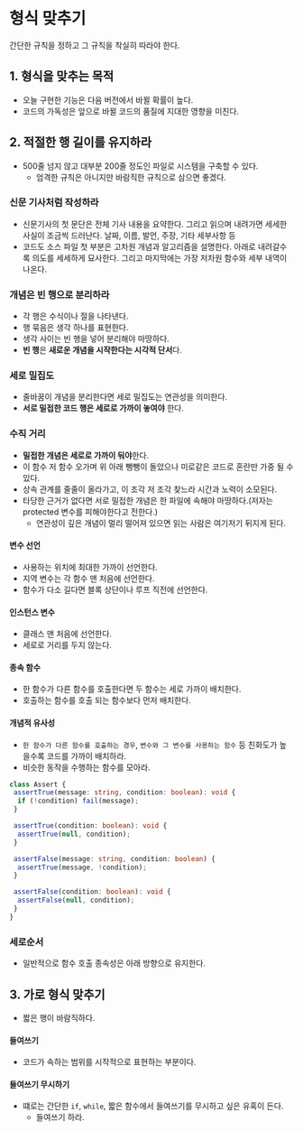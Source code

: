 # 형식 맞추기
간단한 규칙을 정하고 그 규칙을 착실히 따라야 한다.

## 1. 형식을 맞추는 목적
- 오늘 구현한 기능은 다음 버전에서 바뀔 확률이 높다.
- 코드의 가독성은 앞으로 바뀔 코드의 품질에 지대한 영향을 미친다.

## 2. 적절한 행 길이를 유지하라
- 500줄 넘지 않고 대부분 200줄 정도인 파일로 시스템을 구축할 수 있다.
    - 엄격한 규칙은 아니지만 바람직한 규칙으로 삼으면 좋겠다.

### 신문 기사처럼 작성하라
- 신문기사의 첫 문단은 전체 기사 내용을 요약한다. 그리고 읽으며 내려가면 세세한 사실이 조금씩 드러난다. 날짜, 이름, 발언, 주장, 기타 세부사항 등
- 코드도 소스 파일 첫 부분은 고차원 개념과 알고리즘을 설명한다. 아래로 내려갈수록 의도를 세세하게 묘사한다. 그리고 마지막에는 가장 저차원 함수와 세부 내역이 나온다.

### 개념은 빈 행으로 분리하라
- 각 행은 수식이나 절을 나타낸다.
- 행 묶음은 생각 하나를 표현한다.
- 생각 사이는 빈 행을 넣어 분리해야 마땅하다.
- **빈 행**은 **새로운 개념을 시작한다는 시각적 단서**다.

### 세로 밀집도
- 줄바꿈이 개념을 분리한다면 세로 밀집도는 연관성을 의미한다.
- **서로 밀접한 코드 행은 세로로 가까이 놓여야** 한다.

### 수직 거리
- **밀접한 개념은 세로로 가까이 둬야**한다.
- 이 함수 저 함수 오가며 위 아래 뺑뺑이 돌았으나 미로같은 코드로 혼란만 가중 될 수 있다.
- 상속 관계를 줄줄이 올라가고, 이 조각 저 조각 찾느라 시간과 노력이 소모된다.
- 타당한 근거가 없다면 서로 밀접한 개념은 한 파일에 속해야 마땅하다.(저자는 protected 변수를 피해야한다고 전한다.)
    - 연관성이 깊은 개념이 멀리 떨어져 있으면 읽는 사람은 여기저기 뒤지게 된다.

#### 변수 선언
- 사용하는 위치에 최대한 가까이 선언한다.
- 지역 변수는 각 함수 맨 처음에 선언한다.
- 함수가 다소 길다면 블록 상단이나 루프 직전에 선언한다.

#### 인스턴스 변수
- 클래스 맨 처음에 선언한다.
- 세로로 거리를 두지 않는다.

#### 종속 함수
- 한 함수가 다른 함수를 호출한다면 두 함수는 세로 가까이 배치한다.
- 호출하는 함수를 호출 되는 함수보다 먼저 배치한다.

#### 개념적 유사성
- `한 함수가 다른 함수를 호출하는 경우`, `변수와 그 변수를 사용하는 함수` 등 친화도가 높을수록 코드를 가까이 배치하라.
- 비슷한 동작을 수행하는 함수를 모아라.
```typescript
class Assert {
 assertTrue(message: string, condition: boolean): void {
  if (!condition) fail(message);
 }

 assertTrue(condition: boolean): void { 
  assertTrue(null, condition);
 }

 assertFalse(message: string, condition: boolean) { 
  assertTrue(message, !condition);
 }

 assertFalse(condition: boolean): void { 
  assertFalse(null, condition);
 }
}
```

### 세로순서
- 일반적으로 함수 호출 종속성은 아래 방향으로 유지한다.

## 3. 가로 형식 맞추기
- 짧은 행이 바람직하다. 

#### 들여쓰기
- 코드가 속하는 범위를 시작적으로 표현하는 부분이다.

#### 들여쓰기 무시하기
- 떄로는 간단한 `if`, `while`, 짧은 함수에서 들여쓰기를 무시하고 싶은 유혹이 든다.
    - 들여쓰기 하라.
    
